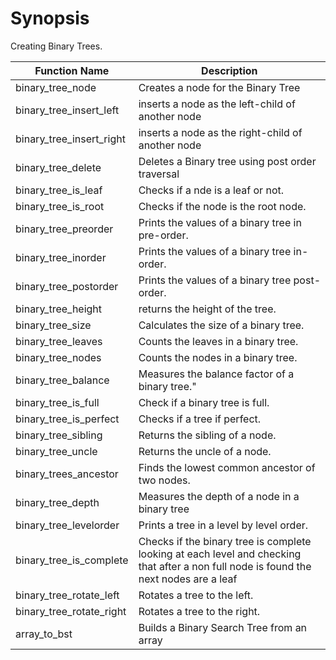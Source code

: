 # Synopsis

Creating Binary Trees.

|Function Name|Description |
|--------------|------------|
|binary_tree_node| Creates a node for the Binary Tree|
|binary_tree_insert_left|inserts a node as the left-child of another node|
|binary_tree_insert_right|inserts a node as the right-child of another node|
|binary_tree_delete| Deletes a Binary tree using post order traversal|
|binary_tree_is_leaf|Checks if a nde is a leaf or not.|
|binary_tree_is_root|Checks if the node is the root node.|
|binary_tree_preorder|Prints the values of a binary tree in pre-order.|
|binary_tree_inorder|Prints the values of a binary tree in-order.|
|binary_tree_postorder|Prints the values of a binary tree post-order.|
|binary_tree_height|returns the height of the tree.|
|binary_tree_size|Calculates the size of a binary tree.|
|binary_tree_leaves|Counts the leaves in a binary tree.|
|binary_tree_nodes|Counts the nodes in a binary tree.|
|binary_tree_balance|Measures the balance factor of a binary tree."|
|binary_tree_is_full|Check if a binary tree is full.|
|binary_tree_is_perfect|Checks if a tree if perfect.|
|binary_tree_sibling|Returns the sibling of a node.|
|binary_tree_uncle|Returns the uncle of a node.|
|binary_trees_ancestor|Finds the lowest common ancestor of two nodes.|
|binary_tree_depth|Measures the depth of a node in a binary tree|
|binary_tree_levelorder|Prints a tree in a level by level order.|
|binary_tree_is_complete|Checks if the binary tree is complete looking at each level and checking that after a non full node is found the next nodes are a leaf|
|binary_tree_rotate_left|Rotates a tree to the left.|
| binary_tree_rotate_right|Rotates a tree to the right.|
|array_to_bst|Builds a Binary Search Tree from an array|